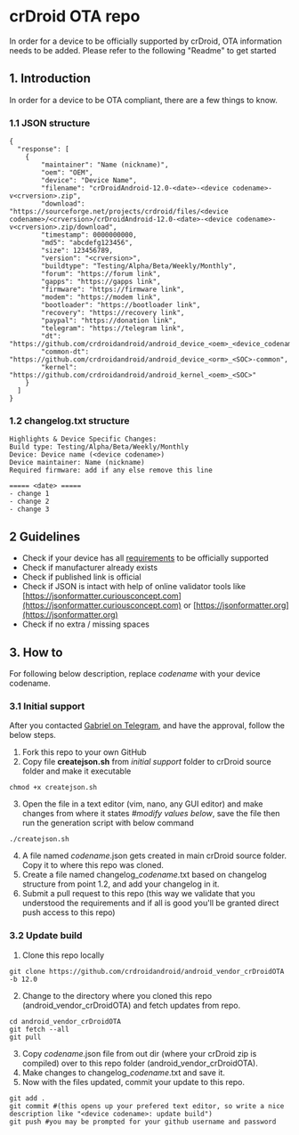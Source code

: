 # crDroid OTA repo
In order for a device to be officially supported by crDroid, OTA information needs to be added.
Please refer to the following "Readme" to get started

## 1. Introduction ##
In order for a device to be OTA compliant, there are a few things to know.

### 1.1 JSON structure ###
```
{
  "response": [
    {
        "maintainer": "Name (nickname)",
        "oem": "OEM",
        "device": "Device Name",
        "filename": "crDroidAndroid-12.0-<date>-<device codename>-v<crversion>.zip",
        "download": "https://sourceforge.net/projects/crdroid/files/<device codename>/<crversion>/crDroidAndroid-12.0-<date>-<device codename>-v<crversion>.zip/download",
        "timestamp": 0000000000,
        "md5": "abcdefg123456",
        "size": 123456789,
        "version": "<crversion>",
        "buildtype": "Testing/Alpha/Beta/Weekly/Monthly",
        "forum": "https://forum link",
        "gapps": "https://gapps link",
        "firmware": "https://firmware link",
        "modem": "https://modem link",
        "bootloader": "https://bootloader link",
        "recovery": "https://recovery link",
        "paypal": "https://donation link",
        "telegram": "https://telegram link",
        "dt": "https://github.com/crdroidandroid/android_device_<oem>_<device_codename>",
        "common-dt": "https://github.com/crdroidandroid/android_device_<orm>_<SOC>-common",
        "kernel": "https://github.com/crdroidandroid/android_kernel_<oem>_<SOC>"
    }
  ]
}
```

### 1.2 changelog.txt structure ### 
```
Highlights & Device Specific Changes:
Build type: Testing/Alpha/Beta/Weekly/Monthly
Device: Device name (<device codename>)
Device maintainer: Name (nickname)
Required firmware: add if any else remove this line

===== <date> =====
- change 1
- change 2
- change 3
```

## 2 Guidelines ##
* Check if your device has all [requirements](https://github.com/crdroidandroid/rules-and-guidelines#builds-quality-requirements) to be officially supported
* Check if manufacturer already exists
* Check if published link is official
* Check if JSON is intact with help of online validator tools like [https://jsonformatter.curiousconcept.com](https://jsonformatter.curiousconcept.com) or [https://jsonformatter.org](https://jsonformatter.org)
* Check if no extra / missing spaces

## 3. How to ##
For following below description, replace *codename* with your device codename. 
### 3.1 Initial support ###
After you contacted [Gabriel on Telegram](https://telegram.me/gwolf2u), and have the approval, follow the below steps.
1. Fork this repo to your own GitHub
2. Copy file **createjson.sh** from *initial support* folder to crDroid source folder and make it executable
```
chmod +x createjson.sh
```
3. Open the file in a text editor (vim, nano, any GUI editor) and make changes from where it states *#modify values below*, save the file then run the generation script with below command
```
./createjson.sh
```
4. A file named *codename*.json gets created in main crDroid source folder. Copy it to where this repo was cloned.
5. Create a file named changelog_*codename*.txt based on changelog structure from point 1.2, and add your changelog in it.
6. Submit a pull request to this repo (this way we validate that you understood the requirements and if all is good you'll be granted direct push access to this repo)

### 3.2 Update build ###
1. Clone this repo locally
```
git clone https://github.com/crdroidandroid/android_vendor_crDroidOTA -b 12.0
```
2. Change to the directory where you cloned this repo (android_vendor_crDroidOTA) and fetch updates from repo.
```
cd android_vendor_crDroidOTA
git fetch --all
git pull
```
3. Copy *codename*.json file from out dir (where your crDroid zip is compiled) over to this repo folder (android_vendor_crDroidOTA).
4. Make changes to changelog_*codename*.txt and save it.
5. Now with the files updated, commit your update to this repo.
```
git add .
git commit #(this opens up your prefered text editor, so write a nice description like "<device codename>: update build")
git push #you may be prompted for your github username and password
```
